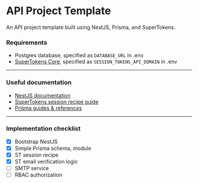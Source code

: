 # API Project Template

An API project template built using NestJS, Prisma, and SuperTokens.

### Requirements

- Postgres database, specified as `DATABASE_URL` in .env
- [SuperTokens Core](https://supertokens.com/docs/session/quick-setup/core/without-docker), specified as `SESSION_TOKENS_API_DOMAIN` in .env

---

### Useful documentation

- [NestJS documentation](https://docs.nestjs.com/first-steps)
- [SuperTokens session recipe guide](https://supertokens.com/docs/session/introduction)
- [Prisma guides & references](https://www.prisma.io/docs/guides)

---

### Implementation checklist
- [x] Bootstrap NestJS
- [x] Simple Prisma schema, module
- [x] ST session recipe
- [x] ST email verification logic
- [ ] SMTP service
- [ ] RBAC authorization